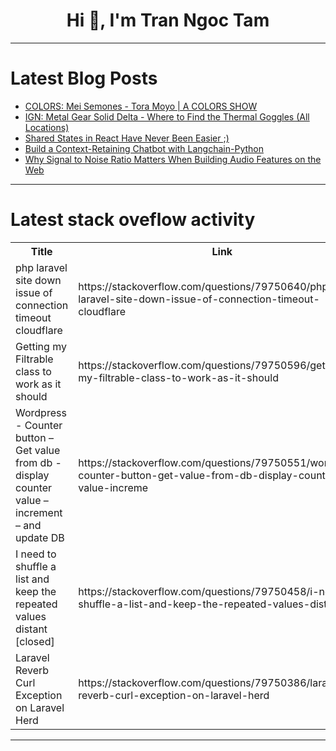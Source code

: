 <h1 align="center">Hi 👋, I'm Tran Ngoc Tam</h1>

---

# Latest Blog Posts 
<!-- BLOG-POST-LIST:START -->
- [COLORS: Mei Semones - Tora Moyo | A COLORS SHOW](https://dev.to/music_youtube/colors-mei-semones-tora-moyo-a-colors-show-pmf)
- [IGN: Metal Gear Solid Delta - Where to Find the Thermal Goggles &lpar;All Locations&rpar;](https://dev.to/gg_news/ign-metal-gear-solid-delta-where-to-find-the-thermal-goggles-all-locations-1l1f)
- [Shared States in React Have Never Been Easier ;&rpar;](https://dev.to/hichemtab-tech/shared-states-in-react-have-never-been-easier--2m6p)
- [Build a Context-Retaining Chatbot with Langchain-Python](https://dev.to/tapobanray/build-a-context-retaining-chatbot-with-langchain-python-6k7)
- [Why Signal to Noise Ratio Matters When Building Audio Features on the Web](https://dev.to/rijultp/why-signal-to-noise-ratio-matters-when-building-audio-features-on-the-web-3oi7)
<!-- BLOG-POST-LIST:END -->

---

# Latest stack oveflow activity
<table>
  <tr><th>Title</th><th>Link</th></tr>
  <!-- STACKOVERFLOW:START --><tr><td>php laravel site down issue of connection timeout cloudflare</td><td>https://stackoverflow.com/questions/79750640/php-laravel-site-down-issue-of-connection-timeout-cloudflare</td></tr><tr><td>Getting my Filtrable class to work as it should</td><td>https://stackoverflow.com/questions/79750596/getting-my-filtrable-class-to-work-as-it-should</td></tr><tr><td>Wordpress - Counter button – Get value from db - display counter value – increment – and update DB</td><td>https://stackoverflow.com/questions/79750551/wordpress-counter-button-get-value-from-db-display-counter-value-increme</td></tr><tr><td>I need to shuffle a list and keep the repeated values distant [closed]</td><td>https://stackoverflow.com/questions/79750458/i-need-to-shuffle-a-list-and-keep-the-repeated-values-distant</td></tr><tr><td>Laravel Reverb Curl Exception on Laravel Herd</td><td>https://stackoverflow.com/questions/79750386/laravel-reverb-curl-exception-on-laravel-herd</td></tr><!-- STACKOVERFLOW:END -->
</table>

---


